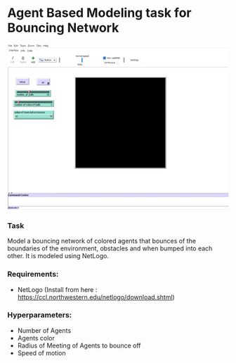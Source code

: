 # Agent Based Modeling task for Bouncing Network
 
![Bounce GIF](./bounce_gif.gif)

### Task

Model a bouncing network of colored agents that bounces of the boundaries of the environment, obstacles and when bumped into each other. It is modeled using NetLogo.

### Requirements:

* NetLogo (Install from here : https://ccl.northwestern.edu/netlogo/download.shtml)

### Hyperparameters:

* Number of Agents
* Agents color
* Radius of Meeting of Agents to bounce off
* Speed of motion